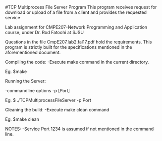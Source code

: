 #TCP Multiprocess File Server Program
This program receives request for download or upload of a file from a client and provides the requested service

Lab assignment for CMPE207-Network Programming and Application course, under Dr. Rod Fatoohi at SJSU

Questions in the file CmpE207.lab2.fal17.pdf hold the requirements. 
This program is strictly built for the specifications mentioned in the aforementioned document.

Compiling the code:
-Execute make command in the current directory.

 Eg. $make

Running the Server:

-commandline options
 -p [Port]

 Eg. $ ./TCPMultiprocessFileServer -p Port


Cleaning the build:
-Execute make clean command

 Eg. $make clean

NOTES:
-Service Port 1234 is assumed if not mentioned in the command line.
